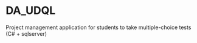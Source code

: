 # DA_UDQL
Project management application for students to take multiple-choice tests (C# + sqlserver)
